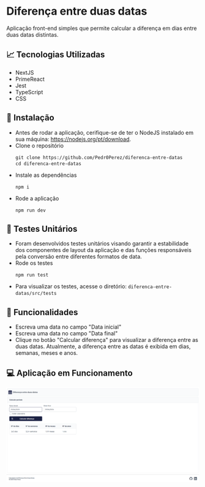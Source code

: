 # Diferença entre duas datas
Aplicação front-end simples que permite calcular a diferença em dias entre duas datas distintas. 

## 📈 Tecnologias Utilizadas
- NextJS
- PrimeReact
- Jest
- TypeScript
- CSS

## 🔧 Instalação
- Antes de rodar a aplicação, cerifique-se de ter o NodeJS instalado em sua máquina: https://nodejs.org/pt/download.
- Clone o repositório
  ```
  git clone https://github.com/Pedr0Perez/diferenca-entre-datas
  cd diferenca-entre-datas
  ```
- Instale as dependências
  ```
  npm i
  ```  
- Rode a aplicação
  ```
  npm run dev
  ```

## 🧪 Testes Unitários
- Foram desenvolvidos testes unitários visando garantir a estabilidade dos componentes de layout da aplicação e das funções responsáveis pela conversão entre diferentes formatos de data.
- Rode os testes
  ```
  npm run test
  ```
- Para visualizar os testes, acesse o diretório: `diferenca-entre-datas/src/tests`

## 📘 Funcionalidades
- Escreva uma data no campo "Data inicial"
- Escreva uma data no campo "Data final"
- Clique no botão "Calcular diferença" para visualizar a diferença entre as duas datas. Atualmente, a diferença entre as datas é exibida em dias, semanas, meses e anos.

## 💻 Aplicação em Funcionamento
!['Screenshort'](./print-desktop.png)
